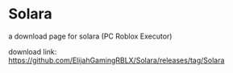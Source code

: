 # Solara
a download page for solara (PC Roblox Executor)

download link: https://github.com/ElijahGamingRBLX/Solara/releases/tag/Solara
